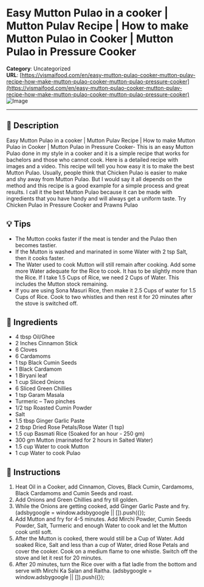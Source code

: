 # Easy Mutton Pulao in a cooker | Mutton Pulav Recipe | How to make Mutton Pulao in Cooker | Mutton Pulao in Pressure Cooker

**Category**: Uncategorized  
**URL**: [https://vismaifood.com/en/easy-mutton-pulao-cooker-mutton-pulav-recipe-how-make-mutton-pulao-cooker-mutton-pulao-pressure-cooker](https://vismaifood.com/en/easy-mutton-pulao-cooker-mutton-pulav-recipe-how-make-mutton-pulao-cooker-mutton-pulao-pressure-cooker)  
![Image](https://vismaifood.com/storage/app/uploads/public/273/55a/b83/thumb__1200_0_0_0_auto.jpg)

---

## 📝 Description
Easy Mutton Pulao in a cooker | Mutton Pulav Recipe | How to make Mutton Pulao in Cooker | Mutton Pulao in Pressure Cooker- This is an easy Mutton Pulao done in my style in a cooker and it is a simple recipe that works for bachelors and those who cannot cook. Here is a detailed recipe with images and a video. This recipe will tell you how easy it is to make the best Mutton Pulao. Usually, people think that Chicken Pulao is easier to make and shy away from Mutton Pulao. But I would say it all depends on the method and this recipe is a good example for a simple process and great results. I call it the best Mutton Pulao because it can be made with ingredients that you have handy and will always get a uniform taste. Try Chicken Pulao in Pressure Cooker and Prawns Pulao

## 💡 Tips
- The Mutton cooks faster if the meat is tender and the Pulao then becomes tastier.
- If the Mutton is washed and marinated in some Water with 2 tsp Salt, then it cooks faster.
- The Water used to cook Mutton will still remain after cooking. Add some more Water adequate for the Rice to cook. It has to be slightly more than the Rice. If I take 1.5 Cups of Rice, we need 2 Cups of Water. This includes the Mutton stock remaining.
- If you are using Sona Masuri Rice, then make it 2.5 Cups of water for 1.5 Cups of Rice. Cook to two whistles and then rest it for 20 minutes after the stove is switched off.

## 🧂 Ingredients
- 4 tbsp Oil/Ghee
- 2 Inches Cinnamon Stick
- 6 Cloves
- 6 Cardamoms
- 1 tsp Black Cumin Seeds
- 1 Black Cardamom
- 1 Biryani leaf
- 1 cup Sliced Onions
- 6 Sliced Green Chillies
- 1 tsp Garam Masala
- Turmeric – Two pinches
- 1/2 tsp Roasted Cumin Powder
- Salt
- 1.5 tbsp Ginger Garlic Paste
- 2 tbsp Dried Rose Petals/Rose Water (1 tsp)
- 1.5 cup Basmati Rice (Soaked for an hour - 250 gm)
- 300 gm Mutton (marinated for 2 hours in Salted Water)
- 1.5 cup Water to cook Mutton
- 1 cup Water to cook Pulao

## 🍳 Instructions
1. Heat Oil in a Cooker, add Cinnamon, Cloves, Black Cumin, Cardamoms, Black Cardamoms and Cumin Seeds and roast.
2. Add Onions and Green Chillies and fry till golden.
3. While the Onions are getting cooked, add Ginger Garlic Paste and fry. (adsbygoogle = window.adsbygoogle || []).push({});
4. Add Mutton and fry for 4-5 minutes. Add Mirchi Powder, Cumin Seeds Powder, Salt, Turmeric and enough Water to cook and let the Mutton cook until soft.
5. After the Mutton is cooked, there would still be a Cup of Water. Add soaked Rice, Salt and less than a cup of Water, dried Rose Petals and cover the cooker. Cook on a medium flame to one whistle. Switch off the stove and let it rest for 20 minutes.
6. After 20 minutes, turn the Rice over with a flat ladle from the bottom and serve with Mirchi Ka Salan and Raitha. (adsbygoogle = window.adsbygoogle || []).push({});


